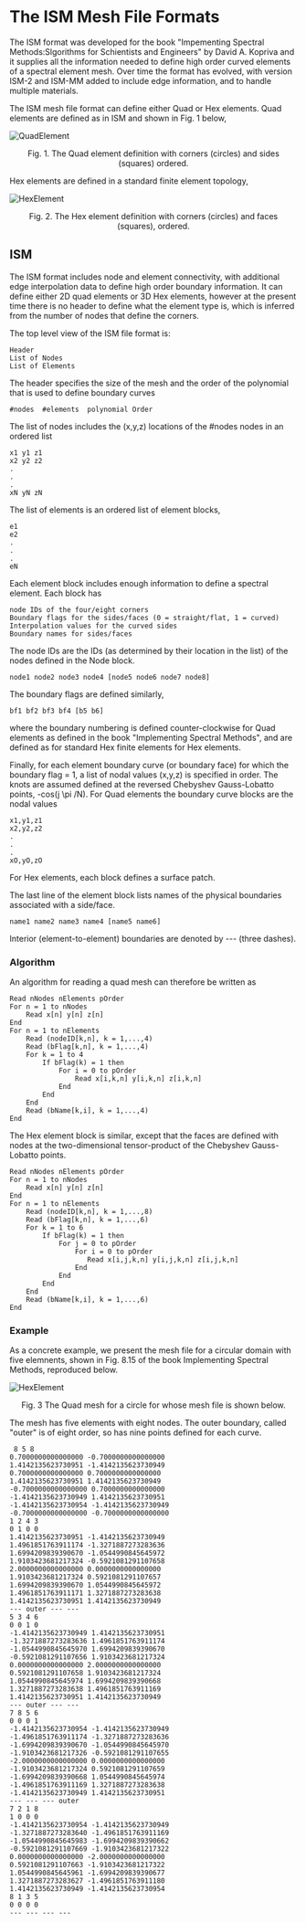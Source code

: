 # The ISM Mesh File Formats

The ISM format was developed for the book "Impementing Spectral Methods:Slgorithms for Schientists and Engineers" by David A. Kopriva and it supplies all the information needed to define high order curved elements of a spectral element mesh. Over time the format has evolved, with version ISM-2 and ISM-MM added to include edge information, and to handle multiple materials.

The ISM mesh file format can define either Quad or Hex elements. Quad elements are defined as in ISM and shown in Fig. 1 below,

![QuadElement](ElementToplogy.png)
<p align = "center"> Fig. 1. The Quad element definition with corners (circles) and sides (squares) ordered.</p>

Hex elements are defined in a standard finite element topology,

![HexElement](HexElement.png)
<p align = "center"> Fig. 2. The Hex element definition with corners (circles) and faces (squares), ordered.</p>


## ISM

The ISM format includes node and element connectivity, with additional edge interpolation data to define high order boundary information. It can define either 2D quad elements or 3D Hex elements, however at the present time there is no header to define what the element type is, which is inferred from the number of nodes that define the corners.

The top level view of the ISM file format is:

	Header
	List of Nodes
	List of Elements
	
The header specifies the size of the mesh and the order of the polynomial that is used to define boundary curves

	#nodes  #elements  polynomial Order
	
The list of nodes includes the (x,y,z) locations of the #nodes nodes in an ordered list

	x1 y1 z1
	x2 y2 z2
	.
	.
	.
	xN yN zN

The list of elements is an ordered list of element blocks,

	e1
	e2
	.
	.
	.
	eN
	
Each element block includes enough information to define a spectral element. Each block has

	node IDs of the four/eight corners
	Boundary flags for the sides/faces (0 = straight/flat, 1 = curved)
	Interpolation values for the curved sides
	Boundary names for sides/faces

The node IDs are the IDs (as determined by their location in the list) of the nodes defined in the Node block. 

	node1 node2 node3 node4 [node5 node6 node7 node8]

The boundary flags are defined similarly,

	bf1 bf2 bf3 bf4 [b5 b6]
	
where the boundary numbering is defined counter-clockwise for Quad elements as defined in the book "Implementing Spectral Methods", and are defined as for standard Hex finite elements for Hex elements.

Finally, for each element boundary curve (or boundary face) for which the boundary flag = 1, a list of nodal values (x,y,z) is specified in order. The knots are assumed defined at the reversed Chebyshev Gauss-Lobatto points, -cos(j \pi /N). For Quad elements the boundary curve blocks are the nodal values

	x1,y1,z1
	x2,y2,z2
	.
	.
	.
	xO,yO,zO
	
For Hex elements, each block defines a surface patch.

The last line of the element block lists names of the physical boundaries associated with a side/face. 

	name1 name2 name3 name4 [name5 name6]

Interior (element-to-element) boundaries are denoted by --- (three dashes).

### Algorithm

An algorithm for reading a quad mesh can therefore be written as

	Read nNodes nElements pOrder
	For n = 1 to nNodes
		Read x[n] y[n] z[n]
	End
	For n = 1 to nElements
		Read (nodeID[k,n], k = 1,...,4)
		Read (bFlag[k,n], k = 1,...,4)
		For k = 1 to 4
			If bFlag(k) = 1 then
				For i = 0 to pOrder
					Read x[i,k,n] y[i,k,n] z[i,k,n]
				End
			End
		End 
		Read (bName[k,i], k = 1,...,4)
	End

The Hex element block is similar, except that the faces are defined with nodes at the two-dimensional tensor-product of the Chebyshev Gauss-Lobatto points. 

	Read nNodes nElements pOrder
	For n = 1 to nNodes
		Read x[n] y[n] z[n]
	End
	For n = 1 to nElements
		Read (nodeID[k,n], k = 1,...,8)
		Read (bFlag[k,n], k = 1,...,6)
		For k = 1 to 6
			If bFlag(k) = 1 then
				For j = 0 to pOrder
					For i = 0 to pOrder
					   Read x[i,j,k,n] y[i,j,k,n] z[i,j,k,n]
					End
				End
			End
		End 
		Read (bName[k,i], k = 1,...,6)
	End

### Example
As a concrete example, we present the mesh file for a circular domain with five elemnents, shown in Fig. 8.15 of the book Implementing Spectral Methods, reproduced below. 

![HexElement](SEMPoisson2DMesh.png)
<p align = "center"> Fig. 3 The Quad mesh for a circle for whose mesh file is shown below.</p>

The mesh has five elements with eight nodes. The outer boundary, called "outer" is of eight order, so has nine points defined for each curve.

	 8 5 8
	0.7000000000000000 -0.7000000000000000 
	1.4142135623730951 -1.4142135623730949 
	0.7000000000000000 0.7000000000000000 
	1.4142135623730951 1.4142135623730949 
	-0.7000000000000000 0.7000000000000000 
	-1.4142135623730949 1.4142135623730951
	-1.4142135623730954 -1.4142135623730949 
	-0.7000000000000000 -0.7000000000000000 
	1 2 4 3
	0 1 0 0
	1.4142135623730951 -1.4142135623730949
	1.4961851763911174 -1.3271887273283636
	1.6994209839390670 -1.0544990845645972
	1.9103423681217324 -0.5921081291107658
	2.0000000000000000 0.0000000000000000
	1.9103423681217324 0.5921081291107657
	1.6994209839390670 1.0544990845645972
	1.4961851763911171 1.3271887273283638
	1.4142135623730951 1.4142135623730949
	--- outer --- ---
	5 3 4 6 
	0 0 1 0
	-1.4142135623730949 1.4142135623730951
	-1.3271887273283636 1.4961851763911174
	-1.0544990845645970 1.6994209839390670
	-0.5921081291107656 1.9103423681217324
	0.0000000000000000 2.0000000000000000
	0.5921081291107658 1.9103423681217324
	1.0544990845645974 1.6994209839390668
	1.3271887273283638 1.4961851763911169
	1.4142135623730951 1.4142135623730949
	--- outer --- ---
	7 8 5 6 
	0 0 0 1
	-1.4142135623730954 -1.4142135623730949
	-1.4961851763911174 -1.3271887273283636
	-1.6994209839390670 -1.0544990845645970
	-1.9103423681217326 -0.5921081291107655
	-2.0000000000000000 0.0000000000000000
	-1.9103423681217324 0.5921081291107659
	-1.6994209839390668 1.0544990845645974
	-1.4961851763911169 1.3271887273283638
	-1.4142135623730949 1.4142135623730951
	--- --- --- outer
	7 2 1 8 
	1 0 0 0
	-1.4142135623730954 -1.4142135623730949
	-1.3271887273283640 -1.4961851763911169
	-1.0544990845645983 -1.6994209839390662
	-0.5921081291107669 -1.9103423681217322
	0.0000000000000000 -2.0000000000000000
	0.5921081291107663 -1.9103423681217322
	1.0544990845645961 -1.6994209839390677
	1.3271887273283627 -1.4961851763911180
	1.4142135623730949 -1.4142135623730954
	8 1 3 5 
	0 0 0 0
	--- --- --- ---
